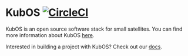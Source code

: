KubOS
[![CircleCI](https://circleci.com/gh/kubos/kubos.svg?style=svg)](https://circleci.com/gh/kubos/kubos)
=========

KubOS is an open source software stack for small satellites. You can find more information about KubOS [here](http://kubos.co).

Interested in building a project with KubOS? Check out our [docs](http://docs.kubos.co).
